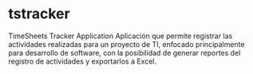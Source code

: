 tstracker
=========

TimeSheets Tracker Application
Aplicación que permite registrar las actividades realizadas para un proyecto de TI, enfocado principalmente para desarrollo de software, con la posibilidad de generar reportes del registro de actividades y exportarlos a Excel.
